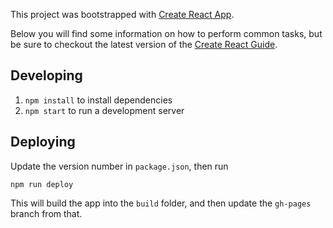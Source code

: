 This project was bootstrapped with [Create React App](https://github.com/facebookincubator/create-react-app).

Below you will find some information on how to perform common tasks, but be sure to checkout the latest version of the [Create React Guide](https://github.com/facebookincubator/create-react-app/blob/master/packages/react-scripts/template/README.md).

## Developing

1. `npm install` to install dependencies
2. `npm start` to run a development server

## Deploying

Update the version number in `package.json`, then run

```
npm run deploy
```

This will build the app into the `build` folder, and then update the `gh-pages` branch from that.
